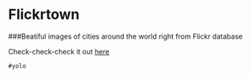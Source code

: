 Flickrtown
============
###Beatiful images of cities around the world right from Flickr database

Check-check-check it out [here](http://immense-anchorage-4949.herokuapp.com/)

`#yolo`
